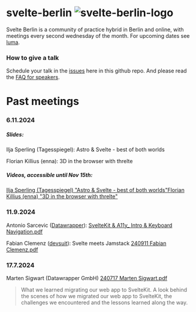  # svelte-berlin  ![svelte-berlin-logo](https://github.com/user-attachments/assets/5cc5542e-b216-4815-826c-3335f7401a5d) 


Svelte Berlin is a community of practice hybrid in Berlin and online, with meetings every second wednesday of the month. For upcoming dates see [luma](https://lu.ma/charite-berlin-it).

### How to give a talk

Schedule your talk in the [issues](https://github.com/nika-d/svelte-berlin/issues) here in this github repo. And please read the [FAQ for speakers](https://github.com/nika-d/svelte-berlin/blob/main/FAQ-speakers-Vortragende.md).

# Past meetings

### 6.11.2024

##### Slides: 

Ilja Sperling (Tagesspiegel): Astro & Svelte - best of both worlds

Florian Killius (enna): 3D in the browser with threlte

##### Videos, accessible until Nov 15th:

[Ilja Sperling (Tagesspiegel) "Astro & Svelte - best of both worlds"](https://charitede-my.sharepoint.com/:v:/g/personal/alfira_khasanova_charite_de/EZRYthdUvIVPhePt2SM7XWIBACLw408UiGzMnxZxEvFpJA?nav=eyJyZWZlcnJhbEluZm8iOnsicmVmZXJyYWxBcHAiOiJTdHJlYW1XZWJBcHAiLCJyZWZlcnJhbFZpZXciOiJTaGFyZURpYWxvZy1MaW5rIiwicmVmZXJyYWxBcHBQbGF0Zm9ybSI6IldlYiIsInJlZmVycmFsTW9kZSI6InZpZXcifX0%3D&e=bFbSke)
​[Florian Killius (enna) "3D in the browser with threlte"](https://charitede-my.sharepoint.com/:v:/g/personal/alfira_khasanova_charite_de/ETbdDVm18EdDmJ9aHiDCM-wB7UJj7neIjyZwCeVetp1nfQ?nav=eyJyZWZlcnJhbEluZm8iOnsicmVmZXJyYWxBcHAiOiJTdHJlYW1XZWJBcHAiLCJyZWZlcnJhbFZpZXciOiJTaGFyZURpYWxvZy1MaW5rIiwicmVmZXJyYWxBcHBQbGF0Zm9ybSI6IldlYiIsInJlZmVycmFsTW9kZSI6InZpZXcifX0%3D&e=ZezfBd)

### 11.9.2024

Antonio Sarcevic ([Datawrapper](https://datawrapper.de/)): [SvelteKit & A11y_ Intro & Keyboard Navigation.pdf](https://github.com/user-attachments/files/16979264/SvelteKit.A11y_.Intro.Keyboard.Navigation.pdf)

​Fabian Clemenz ([devsuit](https://devsuit.de)): Svelte meets Jamstack [240911 Fabian Clemenz.pdf](https://github.com/user-attachments/files/16975314/240911.Fabian.Clemenz.pdf)

### 17.7.2024

Marten Sigwart (Datawrapper GmbH) [240717 Marten Sigwart.pdf](https://github.com/user-attachments/files/16975315/240717.Marten.Sigwart.pdf)

> What we learned migrating our web app to SvelteKit. A look behind the scenes of how we migrated our web app to SvelteKit, the challenges we encountered and the lessons learned along the way.

